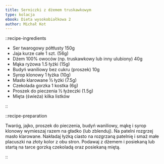 ```yaml
---
title: Serniczki z dżemem truskawkowym
type: kolacja
ebook: Dieta wysokobiałkowa 2
author: Michał Kot
---
```


::recipe-ingredients

- Ser twarogowy półtłusty 150g
- Jaja kurze całe 1 szt. (56g)
- Dżem 100% owoców (np. truskawkowy lub inny ulubiony) 40g
- Mąka ryżowa 1.5 łyżki (15g)
- Budyń waniliowy bez cukru (proszek) 10g
- Syrop klonowy 1 łyżka (10g)
- Masło klarowane ½ łyżki (7.5g)
- Czekolada gorzka 1 kostka (6g)
- Proszek do pieczenia ½ łyżeczki (1.5g)
- Mięta (świeża) kilka listków

::

::recipe-preparation

Twaróg, jajko, proszek do pieczenia, budyń waniliowy, mąkę i syrop klonowy wymieszaj razem na gładko (lub zblenduj). Na patelni rozgrzej masło klarowane. Nakładaj łyżką ciasto na rozgrzaną patelnię i smaż małe placuszki na złoty kolor z obu stron. Podawaj z dżemem i posiekaną lub startą na tarce gorzką czekoladą oraz posiekaną miętą.

::